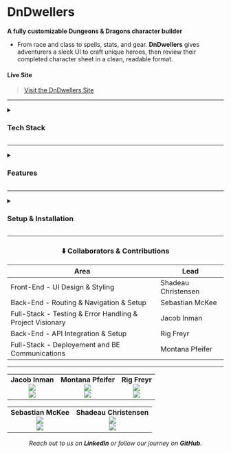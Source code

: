 <td align="center">
  <h1>DnDwellers</h1>
  <p><strong>A fully customizable Dungeons &amp; Dragons character builder</strong></p>
</td>

- From race and class to spells, stats, and gear. **DnDwellers** gives adventurers a sleek UI to craft unique heroes, then review their completed character sheet in a clean, readable format.

#### Live Site

> [Visit the DnDwellers Site](https://dndweller.onrender.com/)

---
<details>
  <summary><h3><strong>Tech Stack</strong></h3></summary>


- [React](https://reactjs.org/)
- [Vite](https://vitejs.dev/)
- CSS Modules / Custom Styling
- Backend: [Ruby on Rails API](https://github.com/YOUR-BE-REPO-HERE)

</details>


---

<details>
  <summary><h3><strong>Features</strong></h3></summary>


- Select Race, Class, Gender, and Background
- Allocate stat points using standard D&D 27-point buy rules
- Choose class-appropriate spells, armor, and weapons
- Visual character preview using custom token images
- Final character sheet styled like a real tabletop reference card
- Spell slots, proficiency bonuses, modifiers, and more included

</details>




---

<details>
  <summary><h3><strong>Setup & Installation</strong></h3></summary>

Want to clone the realm and run it locally? Follow the steps below:

1. Clone the repository
`git clone`

2. Navigate into the project folder
`cd dndweller-fe`

3. Install dependencies
`npm install`

4. Run the frontend
`npm run dev`

</details>


---

<div align="center">
  
### ⬇️ Collaborators & Contributions


  | Area | Lead |
  |------|------|
  | Front-End - UI Design & Styling | Shadeau Christensen |
  | Back-End - Routing & Navigation & Setup | Sebastian McKee |
  | Full-Stack - Testing & Error Handling & Project Visionary | Jacob Inman |
  | Back-End - API Integration & Setup | Rig Freyr |
  | Full-Stack - Deployement and BE Communications | Montana Pfeifer |

  ---


  <table>
    <tr>
      <td align="center">
        <strong>Jacob Inman</strong><br/>
        <a href="https://github.com/jinman14">
          <img src="https://img.shields.io/badge/GitHub-jinman14-800080?logo=github&style=for-the-badge" />
        </a><br/>
        <a href="https://www.linkedin.com/in/jacobinman">
          <img src="https://img.shields.io/badge/LinkedIn-jacobinman-800080?logo=linkedin&style=for-the-badge" />
        </a>
      </td>
      <td align="center">
        <strong>Montana Pfeifer</strong><br/>
        <a href="https://github.com/Montana-Pfeifer">
          <img src="https://img.shields.io/badge/GitHub-Montana--Pfeifer-FFD700?logo=github&style=for-the-badge" />
        </a><br/>
        <a href="https://www.linkedin.com/in/montanapfeifer/">
          <img src="https://img.shields.io/badge/LinkedIn-montanapfeifer-FFD700?logo=linkedin&style=for-the-badge" />
        </a>
      </td>
      <td align="center">
        <strong>Rig Freyr</strong><br/>
        <a href="https://github.com/ontruster74">
          <img src="https://img.shields.io/badge/GitHub-ontruster74-228B22?logo=github&style=for-the-badge" />
        </a><br/>
        <a href="https://www.linkedin.com/in/rigfreyr/">
          <img src="https://img.shields.io/badge/LinkedIn-rigfreyr-228B22?logo=linkedin&style=for-the-badge" />
        </a>
      </td>
    </tr>
  </table>
</div>
  
<div align="center">
  <table>
    <tr>
      <td align="center">
        <strong>Sebastian McKee</strong><br/>
        <a href="https://github.com/0nehundr3d">
          <img src="https://img.shields.io/badge/GitHub-0nehundr3d-00FFFF?logo=github&style=for-the-badge" />
        </a><br/>
        <a href="https://www.linkedin.com/in/sebastiankmckee/">
          <img src="https://img.shields.io/badge/LinkedIn-sebastiankmckee-00FFFF?logo=linkedin&style=for-the-badge" />
        </a>
      </td>
      <td align="center">
        <strong>Shadeau Christensen</strong><br/>
        <a href="https://github.com/shadeauchristensen">
          <img src="https://img.shields.io/badge/GitHub-shadeauchristensen-C71585?logo=github&style=for-the-badge" />
        </a><br/>
        <a href="https://www.linkedin.com/in/shadeauchristensen/">
          <img src="https://img.shields.io/badge/LinkedIn-shadeauchristensen-C71585?logo=linkedin&style=for-the-badge" />
        </a>
      </td>
    </tr>
  </table>
</div>

<p align="center">
  <em>Reach out to us on <strong>LinkedIn</strong> or follow our journey on <strong>GitHub</strong>.</em>
</p>
